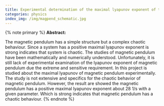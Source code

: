 ```yaml
---
title: Experimental determination of the maximal lyapunov exponent of the magnetic pendulum
categories: physics
index_img: /img/magpend_schematic.jpg
---
```


{% note primary %}
**Abstract:**

The magnetic pendulum has a simple structure but a complex chaotic behaviour. Since a system has a positive maximal lyapunov exponent is strong indicates that system is chaotic. The studies of magnetic pendulum have been mathematically and numerically understood. Unfortunately, it is still lack of experimental examination of the lyapunov exponent of magnetic pendulum due the extreme and sensitive requirement. In this project is studied about the maximal lyapunov of magnetic pendulum experimentally. The study is not extensive and specifics for the chaotic behavior of magnetic pendulum. However, the result are showed the magnetic pendulum has a positive maximal lyapunov exponent about 28 1/s with a given parameter. Which is strong indicates that magnetic pendulum has a chaotic behaviour.
{% endnote %}

